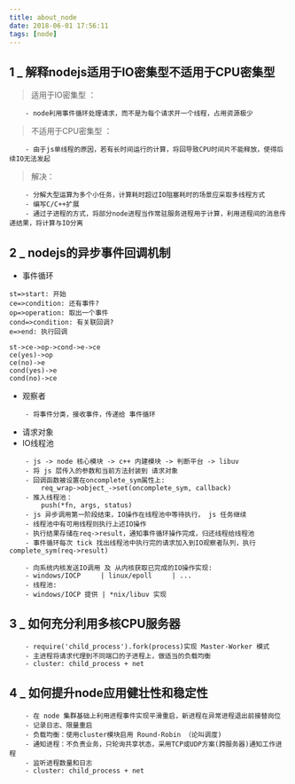 ```yaml
---
title: about_node
date: 2018-06-01 17:56:11
tags: [node]
---
```


## 1 _ 解释nodejs适用于IO密集型不适用于CPU密集型

> 适用于IO密集型 ： 
```
    - node利用事件循环处理请求，而不是为每个请求开一个线程，占用资源极少
```
    
> 不适用于CPU密集型 ： 
```
    - 由于js单线程的原因，若有长时间运行的计算，将回导致CPU时间片不能释放，使得后续IO无法发起
```

> 解决：
```
    - 分解大型运算为多个小任务，计算耗时超过IO阻塞耗时的场景应采取多线程方式
    - 编写C/C++扩展
    - 通过子进程的方式，将部分node进程当作常驻服务进程用于计算，利用进程间的消息传递结果，将计算与IO分离
```      
      
## 2 _ nodejs的异步事件回调机制

- 事件循环

```flow
st=>start: 开始
ce=>condition: 还有事件?
op=>operation: 取出一个事件
cond=>condition: 有关联回调?
e=>end: 执行回调

st->ce->op->cond->e->ce
ce(yes)->op
ce(no)->e
cond(yes)->e
cond(no)->ce
```

- 观察者

```
    - 将事件分类，接收事件，传递给 事件循环
```

- 请求对象
- IO线程池

```
    - js -> node 核心模块 -> c++ 内建模块 -> 判断平台 -> libuv
    - 将 js 层传入的参数和当前方法封装到 请求对象
    - 回调函数被设置在oncomplete_sym属性上:
        req_wrap->object_->set(oncomplete_sym, callback)
    - 推入线程池：
        push(*fn, args, status)
    - js 异步调用第一阶段结束，IO操作在线程池中等待执行， js 任务继续
    - 线程池中有可用线程则执行上述IO操作
    - 执行结果存储在req->result，通知事件循环操作完成，归还线程给线程池
    - 事件循环每次 tick 找出线程池中执行完的请求加入到IO观察者队列，执行 complete_sym(req->result)
```

```
    - 向系统内核发送IO调用 及 从内核获取已完成的IO操作实现:
    - windows/IOCP     | linux/epoll     | ...
    - 线程池:
    - windows/IOCP 提供 | *nix/libuv 实现
```

## 3 _ 如何充分利用多核CPU服务器

```
    - require('child_process').fork(process)实现 Master-Worker 模式
    - 主进程将请求代理到不同端口的子进程上，做适当的负载均衡
    - cluster: child_process + net
```

## 4 _ 如何提升node应用健壮性和稳定性

```
    - 在 node 集群基础上利用进程事件实现平滑重启，新进程在异常进程退出前接替岗位
    - 记录日志、限量重启
    - 负载均衡：使用cluster模块启用 Round-Robin （论叫调度)
    - 通知进程：不负责业务，只轮询共享状态，采用TCP或UDP方案(跨服务器)通知工作进程
    - 监听进程数量和日志
    - cluster: child_process + net
```
